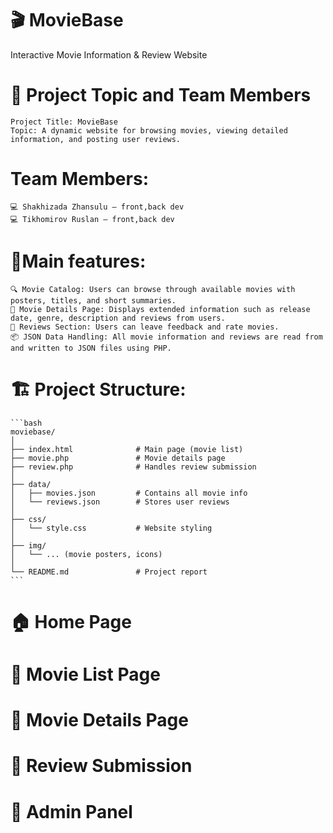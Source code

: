 # 🎬 MovieBase 
Interactive Movie Information & Review Website
# 📘 Project Topic and Team Members
    Project Title: MovieBase
    Topic: A dynamic website for browsing movies, viewing detailed information, and posting user reviews.

# Team Members:
    💻 Shakhizada Zhansulu – front,back dev
    💻 Tikhomirov Ruslan – front,back dev

# 🧩Main features:
    🔍 Movie Catalog: Users can browse through available movies with posters, titles, and short summaries.
    📖 Movie Details Page: Displays extended information such as release date, genre, description and reviews from users.
    💬 Reviews Section: Users can leave feedback and rate movies.
    📦 JSON Data Handling: All movie information and reviews are read from and written to JSON files using PHP.

# 🏗️ Project Structure:
    ```bash
    moviebase/
    │
    ├── index.html              # Main page (movie list)
    ├── movie.php               # Movie details page
    ├── review.php              # Handles review submission
    │
    ├── data/
    │   ├── movies.json         # Contains all movie info
    │   └── reviews.json        # Stores user reviews
    │
    ├── css/
    │   └── style.css           # Website styling
    │
    ├── img/
    │   └── ... (movie posters, icons)
    │
    └── README.md               # Project report
    ```

# 🏠 Home Page
# 🎥 Movie List Page
# 🎥 Movie Details Page
# 💬 Review Submission
# 🔳 Admin Panel
